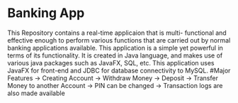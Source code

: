 # Banking App
This Repository contains a real-time applicaion that is multi- functional and effective enough to perform various functions that are carried out by normal banking applications available. This application is a simple yet powerful in terms of its functionality. It is created in Java language, and makes use of various java packages such as JavaFX, SQL, etc. This application uses JavaFX for front-end and JDBC for database connectivity to MySQL.
#Major Features
-> Creating Account
-> Withdraw Money
-> Deposit 
-> Transfer Money to another Account
-> PIN can be changed
-> Transaction logs are also made available
